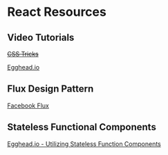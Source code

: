 # React Resources

## Video Tutorials

~~[CSS Tricks](https://www.youtube.com/watch?v=LR_Fb2LbnhY&noredirect=1)~~

[Egghead.io](https://egghead.io/lessons/react-building-a-react-js-app-notetaker-introduction)

## Flux Design Pattern

[Facebook Flux](https://facebook.github.io/flux/docs/overview.html)

## Stateless Functional Components

[Egghead.io - Utilizing Stateless Function Components](https://egghead.io/lessons/react-building-a-react-js-app-utilizing-stateless-function-components?series=build-your-first-react-js-application)

